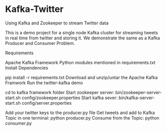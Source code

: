 # Kafka-Twitter
Using Kafka and Zookeeper to stream Twitter data

This is a demo project for a single node Kafka cluster for streaming tweets in real time from twitter and storing it.
We demonstrate the same as a Kafka Producer and Consumer Problem.

Requirements

Apache Kafka Framework
Python modules mentioned in requirements.txt
Install Dependencies

pip install -r requirements.txt
Download and unzip/untar the Apache Kafka Framwork
Run the twitter-kafka demo

cd to kafka framework folder
Start zookeeper server: bin/zookeeper-server-start.sh config/zookeeper.properties
Start kafka sever: bin/kafka-server-start.sh config/server.properties

Add your twitter keys to the producer.py file 
Get tweets and add to Kafka Topic in one terminal: python producer.py
Consume from the Topic: python consumer.py
